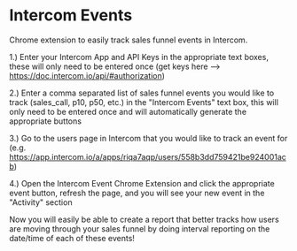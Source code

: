 # Intercom Events
Chrome extension to easily track sales funnel events in Intercom. 

1.) Enter your Intercom App and API Keys in the appropriate text boxes, these will only need to be entered once (get keys here --> https://doc.intercom.io/api/#authorization)

2.) Enter a comma separated list of sales funnel events you would like to track (sales_call, p10, p50, etc.) in the "Intercom Events" text box, this will only need to be entered once and will automatically generate the appropriate buttons

3.) Go to the users page in Intercom that you would like to track an event for (e.g. https://app.intercom.io/a/apps/riqa7aqp/users/558b3dd759421be924001acb)

4.) Open the Intercom Event Chrome Extension and click the appropriate event button, refresh the page, and you will see your new event in the "Activity" section

Now you will easily be able to create a report that better tracks how users are moving through your sales funnel by doing interval reporting on the date/time of each of these events!
